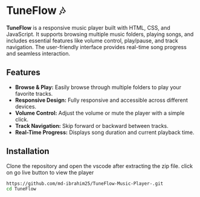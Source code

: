 # TuneFlow 🎶

**TuneFlow** is a responsive music player built with HTML, CSS, and JavaScript. It supports browsing multiple music folders, playing songs, and includes essential features like volume control, play/pause, and track navigation. The user-friendly interface provides real-time song progress and seamless interaction.

## Features
- **Browse & Play:** Easily browse through multiple folders to play your favorite tracks.
- **Responsive Design:** Fully responsive and accessible across different devices.
- **Volume Control:** Adjust the volume or mute the player with a simple click.
- **Track Navigation:** Skip forward or backward between tracks.
- **Real-Time Progress:** Displays song duration and current playback time.

## Installation
Clone the repository and open the vscode after extracting the zip file.
click on go live button to view the player

```bash
https://github.com/md-ibrahim25/TuneFlow-Music-Player-.git
cd TuneFlow
